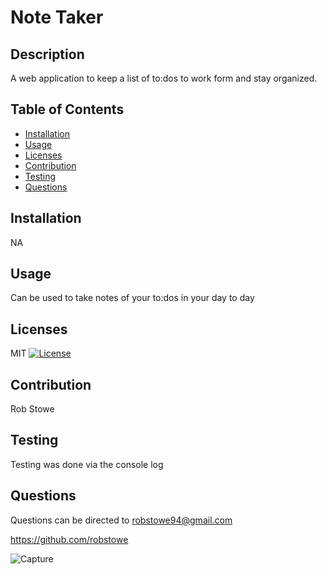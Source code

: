 
# Note Taker

## Description
A web application to keep a list of to:dos to work form and stay organized.

## Table of Contents
- [Installation](#installation)
- [Usage](#usage)
- [Licenses](#licenses)
- [Contribution](#contribution)
- [Testing](#testing)
- [Questions](#questions)

## Installation
NA

## Usage
Can be used to take notes of your to:dos in your day to day

## Licenses
MIT
[![License](https://img.shields.io/badge/License-MIT-green.svg)](https://opensource.org/licenses/MIT)

## Contribution
Rob Stowe

## Testing
Testing was done via the console log

## Questions
Questions can be directed to robstowe94@gmail.com

https://github.com/robstowe

![Capture](https://github.com/robstowe/Note-Taker/assets/131800636/20155757-f370-4e99-94b2-a7cba67a39a3)

